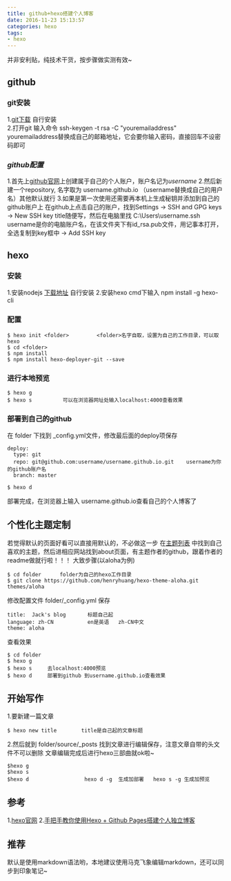 ```yaml
---
title: github+hexo搭建个人博客
date: 2016-11-23 15:13:57
categories: hexo
tags: 
- hexo
---
```

并非安利贴，纯技术干货，按步骤做实测有效~

## **github**
### **git安装**
1.[git下载](https://git-scm.com/download/win)  自行安装  
2.打开git  输入命令  ssh-keygen -t rsa -C "youremailaddress" youremailaddress替换成自己的邮箱地址，它会要你输入密码，直接回车不设密码即可
### *github配置*  
1.首先上[github官网](https://github.com/)上创建属于自己的个人账户，账户名记为*username*
2.然后新建一个repository, 名字取为 username.github.io  （username替换成自己的用户名）其他默认就行
3.如果是第一次使用还需要再本机上生成秘钥并添加到自己的github账户上
    在github上点击自己的账户，找到Settings ->  SSH and GPG keys -> New SSH key title随便写，然后在电脑里找 C:\Users\username\.ssh   username是你的电脑账户名，在该文件夹下有id_rsa.pub文件，用记事本打开，全选复制到key框中 -> Add SSH key 
## **hexo**
### **安装**
1.安装nodejs      [下载地址](https://nodejs.org/zh-cn/)  自行安装
2.安装hexo          cmd下输入  npm install -g hexo-cli
### **配置**
```
$ hexo init <folder>         <folder>名字自取，设置为自己的工作目录，可以取hexo
$ cd <folder>
$ npm install
$ npm install hexo-deployer-git --save
```
### **进行本地预览**
```
$ hexo g
$ hexo s          可以在浏览器网址处输入localhost:4000查看效果
```
### **部署到自己的github**
在 folder 下找到 _config.yml文件，修改最后面的deploy项保存
```
deploy:
  type: git
  repo: git@github.com:username/username.github.io.git    username为你的github账户名
  branch: master
```
```
$ hexo d
```
部署完成，在浏览器上输入 username.github.io查看自己的个人博客了


## **个性化主题定制**
若觉得默认的页面好看可以直接用默认的，不必做这一步
在[主题列表](https://hexo.io/themes/) 中找到自己喜欢的主题，然后进相应网站找到about页面，有主题作者的github，跟着作者的readme做就行啦！！！ 
大致步骤(以aloha为例)
```
$ cd folder      folder为自己的hexo工作目录
$ git clone https://github.com/henryhuang/hexo-theme-aloha.git  themes/aloha   

```
修改配置文件 folder/_config.yml 保存
```
title:  Jack's blog       标题自己起
language: zh-CN           en是英语   zh-CN中文    
theme: aloha
```
查看效果
```
$ cd folder
$ hexo g
$ hexo s     去localhost:4000预览
$ hexo d     部署到github 到username.github.io查看效果
```


## **开始写作**
1.要新建一篇文章
```
$ hexo new title        title是自己起的文章标题
```
2.然后就到 folder/source/_posts   找到文章进行编辑保存，注意文章自带的头文件不可以删除
文章编辑完成后进行hexo三部曲就ok啦~
```
$hexo g
$hexo s
$hexo d                  hexo d -g  生成加部署   hexo s -g 生成加预览     
```


## **参考**
1.[hexo官网](https://hexo.io/zh-cn/docs/index.html)
2.[手把手教你使用Hexo + Github Pages搭建个人独立博客](http://jiji262.github.io/2016/04/15/2016-04-15-hexo-github-pages-blog/)



## **推荐**
默认是使用markdown语法哟，本地建议使用马克飞象编辑markdown，还可以同步到印象笔记~
